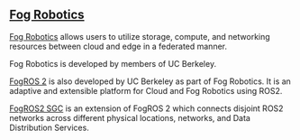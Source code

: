 ## [Fog Robotics](https://sites.google.com/view/fogrobotics)

[Fog Robotics](https://sites.google.com/view/fogrobotics) allows users to utilize storage, compute, and networking resources between cloud and edge in a federated manner.

Fog Robotics is developed by members of UC Berkeley.

[FogROS 2](https://berkeleyautomation.github.io/FogROS2/about) is also developed by UC Berkeley as part of Fog Robotics. It is an adaptive and extensible platform for Cloud and Fog Robotics using ROS2.

[FogROS2 SGC](https://github.com/data-capsule/fogros2-sgc) is an extension of FogROS 2 which connects disjoint ROS2 networks across different physical locations, networks, and Data Distribution Services.

